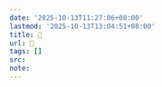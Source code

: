 ```yaml
---
date: '2025-10-13T11:27:06+08:00'
lastmod: '2025-10-13T13:04:51+08:00'
title: 󰕡
url: 󰕡
tags: []
src:
note:
---
```

